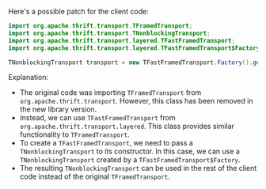 Here's a possible patch for the client code:
```java
import org.apache.thrift.transport.TFramedTransport;
import org.apache.thrift.transport.TNonblockingTransport;
import org.apache.thrift.transport.layered.TFastFramedTransport;
import org.apache.thrift.transport.layered.TFastFramedTransport$Factory;

TNonblockingTransport transport = new TFastFramedTransport.Factory().getTransport(new TFramedTransport(new TNonblockingTransport()));
```
Explanation:

* The original code was importing `TFramedTransport` from `org.apache.thrift.transport`. However, this class has been removed in the new library version.
* Instead, we can use `TFastFramedTransport` from `org.apache.thrift.transport.layered`. This class provides similar functionality to `TFramedTransport`.
* To create a `TFastFramedTransport`, we need to pass a `TNonblockingTransport` to its constructor. In this case, we can use a `TNonblockingTransport` created by a `TFastFramedTransport$Factory`.
* The resulting `TNonblockingTransport` can be used in the rest of the client code instead of the original `TFramedTransport`.